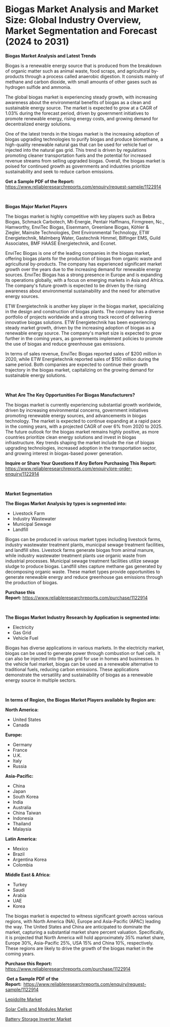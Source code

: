 <p><h1>Biogas Market Analysis and Market Size: Global Industry Overview, Market Segmentation and Forecast (2024 to 2031)</h1></p><p><strong>Biogas Market Analysis and Latest Trends</strong></p>
<p><p>Biogas is a renewable energy source that is produced from the breakdown of organic matter such as animal waste, food scraps, and agricultural by-products through a process called anaerobic digestion. It consists mainly of methane and carbon dioxide, with small amounts of other gases such as hydrogen sulfide and ammonia.</p><p>The global biogas market is experiencing steady growth, with increasing awareness about the environmental benefits of biogas as a clean and sustainable energy source. The market is expected to grow at a CAGR of 1.03% during the forecast period, driven by government initiatives to promote renewable energy, rising energy costs, and growing demand for decentralized energy solutions.</p><p>One of the latest trends in the biogas market is the increasing adoption of biogas upgrading technologies to purify biogas and produce biomethane, a high-quality renewable natural gas that can be used for vehicle fuel or injected into the natural gas grid. This trend is driven by regulations promoting cleaner transportation fuels and the potential for increased revenue streams from selling upgraded biogas. Overall, the biogas market is poised for continued growth as governments and industries prioritize sustainability and seek to reduce carbon emissions.</p></p>
<p><strong>Get a Sample PDF of the Report:&nbsp;</strong> <a href="https://www.reliableresearchreports.com/enquiry/request-sample/1122914">https://www.reliableresearchreports.com/enquiry/request-sample/1122914</a></p>
<p>&nbsp;</p>
<p><strong>Biogas Major Market Players</strong></p>
<p><p>The biogas market is highly competitive with key players such as Bebra Biogas, Schmack Carbotech, Mt-Energie, Pentair Haffmans, Firmgreen, Nc., Hamworthy, EnviTec Biogas, Eisenmann, Greenlane Biogas, Köhler & Ziegler, Mainsite Technologies, Dmt Environmental Technology, ETW Energietechnik, Malmberg Water, Gastechnik Himmel, Bilfinger EMS, Guild Associates, BMF HAASE Energietechnik, and Econet.</p><p>EnviTec Biogas is one of the leading companies in the biogas market, offering biogas plants for the production of biogas from organic waste and agricultural by-products. The company has experienced significant market growth over the years due to the increasing demand for renewable energy sources. EnviTec Biogas has a strong presence in Europe and is expanding its operations globally, with a focus on emerging markets in Asia and Africa. The company's future growth is expected to be driven by the rising awareness about environmental sustainability and the need for alternative energy sources.</p><p>ETW Energietechnik is another key player in the biogas market, specializing in the design and construction of biogas plants. The company has a diverse portfolio of projects worldwide and a strong track record of delivering innovative biogas solutions. ETW Energietechnik has been experiencing steady market growth, driven by the increasing adoption of biogas as a renewable energy source. The company's market size is expected to grow further in the coming years, as governments implement policies to promote the use of biogas and reduce greenhouse gas emissions.</p><p>In terms of sales revenue, EnviTec Biogas reported sales of $200 million in 2020, while ETW Energietechnik reported sales of $150 million during the same period. Both companies are expected to continue their growth trajectory in the biogas market, capitalizing on the growing demand for sustainable energy solutions.</p></p>
<p>&nbsp;</p>
<p><strong>What Are The Key Opportunities For Biogas Manufacturers?</strong></p>
<p><p>The biogas market is currently experiencing substantial growth worldwide, driven by increasing environmental concerns, government initiatives promoting renewable energy sources, and advancements in biogas technology. The market is expected to continue expanding at a rapid pace in the coming years, with a projected CAGR of over 6% from 2020 to 2025. The future outlook for the biogas market remains highly positive, as more countries prioritize clean energy solutions and invest in biogas infrastructure. Key trends shaping the market include the rise of biogas upgrading technologies, increased adoption in the transportation sector, and growing interest in biogas-based power generation.</p></p>
<p><strong>Inquire or Share Your Questions If Any Before Purchasing This Report:</strong> <a href="https://www.reliableresearchreports.com/enquiry/pre-order-enquiry/1122914">https://www.reliableresearchreports.com/enquiry/pre-order-enquiry/1122914</a></p>
<p>&nbsp;</p>
<p><strong>Market Segmentation</strong></p>
<p><strong>The Biogas Market Analysis by types is segmented into:</strong></p>
<p><ul><li>Livestock Farm</li><li>Industry Wastewater</li><li>Municipal Sewage</li><li>Landfill</li></ul></p>
<p><p>Biogas can be produced in various market types including livestock farms, industry wastewater treatment plants, municipal sewage treatment facilities, and landfill sites. Livestock farms generate biogas from animal manure, while industry wastewater treatment plants use organic waste from industrial processes. Municipal sewage treatment facilities utilize sewage sludge to produce biogas. Landfill sites capture methane gas generated by decomposing organic waste. These market types provide opportunities to generate renewable energy and reduce greenhouse gas emissions through the production of biogas.</p></p>
<p><strong>Purchase this Report:&nbsp;</strong><a href="https://www.reliableresearchreports.com/purchase/1122914">https://www.reliableresearchreports.com/purchase/1122914</a></p>
<p>&nbsp;</p>
<p><strong>The Biogas Market Industry Research by Application is segmented into:</strong></p>
<p><ul><li>Electricity</li><li>Gas Grid</li><li>Vehicle Fuel</li></ul></p>
<p><p>Biogas has diverse applications in various markets. In the electricity market, biogas can be used to generate power through combustion or fuel cells. It can also be injected into the gas grid for use in homes and businesses. In the vehicle fuel market, biogas can be used as a renewable alternative to traditional fuels, reducing carbon emissions. These applications demonstrate the versatility and sustainability of biogas as a renewable energy source in multiple sectors.</p></p>
<p>&nbsp;</p>
<p><strong>In terms of Region, the Biogas Market Players available by Region are:</strong></p>
<p>
    <p> <strong> North America: </strong>
        <ul>
            <li>United States</li>
            <li>Canada</li>
        </ul>
        </p> 
    <p> <strong> Europe: </strong>
        <ul>
            <li>Germany</li>
            <li>France</li>
            <li>U.K.</li>
            <li>Italy</li>
            <li>Russia</li>
        </ul>
        </p> 
    <p> <strong> Asia-Pacific: </strong>
        <ul>
            <li>China</li>
            <li>Japan</li>
            <li>South Korea</li>
            <li>India</li>
            <li>Australia</li>
            <li>China Taiwan</li>
            <li>Indonesia</li>
            <li>Thailand</li>
            <li>Malaysia</li>
        </ul>
        </p> 
    <p> <strong> Latin America: </strong>
        <ul>
            <li>Mexico</li>
            <li>Brazil</li>
            <li>Argentina Korea</li>
            <li>Colombia</li>
        </ul>
        </p> 
    <p> <strong> Middle East & Africa: </strong>
        <ul>
            <li>Turkey</li>
            <li>Saudi</li>
            <li>Arabia</li>
            <li>UAE</li>
            <li>Korea</li>
        </ul>
    </p>
    </p>
<p><p>The biogas market is expected to witness significant growth across various regions, with North America (NA), Europe and Asia-Pacific (APAC) leading the way. The United States and China are anticipated to dominate the market, capturing a substantial market share percent valuation. Specifically, it is projected that North America will hold approximately 35% market share, Europe 30%, Asia-Pacific 25%, USA 15% and China 10%, respectively. These regions are likely to drive the growth of the biogas market in the coming years.</p></p>
<p><strong>Purchase this Report: </strong><a href="https://www.reliableresearchreports.com/purchase/1122914">https://www.reliableresearchreports.com/purchase/1122914</a></p>
<p>&nbsp;<strong>Get a Sample PDF of the Report:&nbsp;&nbsp;</strong><a href="https://www.reliableresearchreports.com/enquiry/request-sample/1122914">https://www.reliableresearchreports.com/enquiry/request-sample/1122914</a></p>
<p><strong></strong></p>
<p><p><a href="https://noble-drawer-34c.notion.site/Lepidolite-Market-Size-Evaluating-its-Market-Trends-Growth-and-Projections-2024-2031-14085d1031ab43e2891069aad9abab06">Lepidolite Market</a></p><p><a href="https://github.com/nancykennedykellievqfqt2/Market-Research-Report-List-1/blob/main/solar-cells-and-modules-market.md">Solar Cells and Modules Market</a></p><p><a href="https://github.com/seekum/Market-Research-Report-List-2/blob/main/battery-storage-inverter-market.md">Battery Storage Inverter Market</a></p></p>